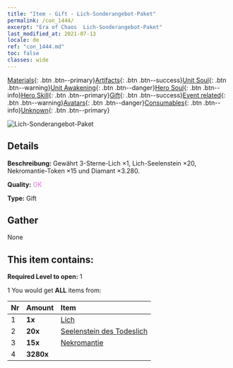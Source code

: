 ```yaml
---
title: "Item - Gift - Lich-Sonderangebot-Paket"
permalink: /con_1444/
excerpt: "Era of Chaos  Lich-Sonderangebot-Paket"
last_modified_at: 2021-07-13
locale: de
ref: "con_1444.md"
toc: false
classes: wide
---
```

 [Materials](/ItemsDE/){: .btn .btn--primary}[Artifacts](/ItemsDE/Artifacts/){: .btn .btn--success}[Unit Soul](/ItemsDE/UnitSoul/){: .btn .btn--warning}[Unit Awakening](/ItemsDE/UnitAwakening/){: .btn .btn--danger}[Hero Soul](/ItemsDE/HeroSoul/){: .btn .btn--info}[Hero Skill](/ItemsDE/HeroSkill/){: .btn .btn--primary}[Gift](/ItemsDE/Gift/){: .btn .btn--success}[Event related](/ItemsDE/Events/){: .btn .btn--warning}[Avatars](/ItemsDE/Avatars/){: .btn .btn--danger}[Consumables](/ItemsDE/Consumables/){: .btn .btn--info}[Unknown](/ItemsDE/Unknown/){: .btn .btn--primary}

 ![Lich-Sonderangebot-Paket](/images/t/i_907058.png)

## Details
 **Beschreibung:** Gewährt 3-Sterne-Lich ×1, Lich-Seelenstein ×20, Nekromantie-Token ×15 und Diamant ×3.280.

 **Quality:** <span style="color: #DA70D6">OK</span>

 **Type:** Gift

## Gather

  None

## This item contains:

 **Required Level to open:** 1

 1 You would get **ALL** items  from:

  | Nr | Amount |     Item    |
  |:---|:-------|:------------|
  | 1 |  **1x** | [Lich](/de/units/Lich/) |  | 
  | 2 |  **20x** | [Seelenstein des Todeslich](/ItemsDE/unt_301/) |  | 
  | 3 |  **15x** | [Nekromantie](/ItemsDE/her_460/) |  | 
  | 4 |  **3280x** | <i class="fas fa-gem"/> |  | 
